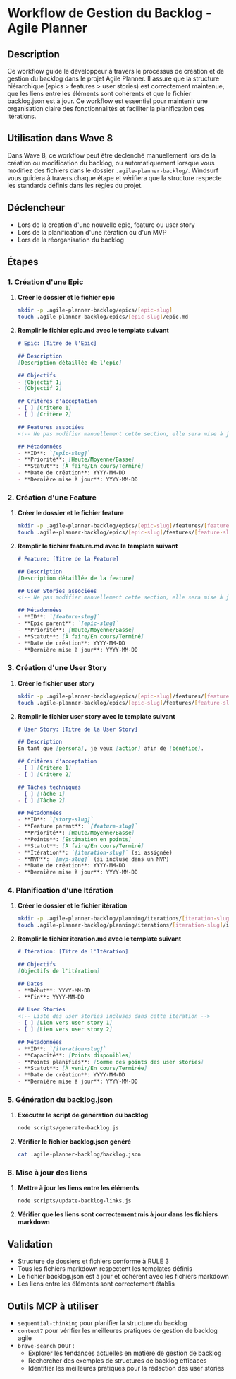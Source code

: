 # Workflow de Gestion du Backlog - Agile Planner

## Description
Ce workflow guide le développeur à travers le processus de création et de gestion du backlog dans le projet Agile Planner. Il assure que la structure hiérarchique (epics > features > user stories) est correctement maintenue, que les liens entre les éléments sont cohérents et que le fichier backlog.json est à jour. Ce workflow est essentiel pour maintenir une organisation claire des fonctionnalités et faciliter la planification des itérations.

## Utilisation dans Wave 8
Dans Wave 8, ce workflow peut être déclenché manuellement lors de la création ou modification du backlog, ou automatiquement lorsque vous modifiez des fichiers dans le dossier `.agile-planner-backlog/`. Windsurf vous guidera à travers chaque étape et vérifiera que la structure respecte les standards définis dans les règles du projet.

## Déclencheur
- Lors de la création d'une nouvelle epic, feature ou user story
- Lors de la planification d'une itération ou d'un MVP
- Lors de la réorganisation du backlog

## Étapes

### 1. Création d'une Epic
1. **Créer le dossier et le fichier epic**
   ```bash
   mkdir -p .agile-planner-backlog/epics/[epic-slug]
   touch .agile-planner-backlog/epics/[epic-slug]/epic.md
   ```

2. **Remplir le fichier epic.md avec le template suivant**
   ```markdown
   # Epic: [Titre de l'Epic]

   ## Description
   [Description détaillée de l'epic]

   ## Objectifs
   - [Objectif 1]
   - [Objectif 2]

   ## Critères d'acceptation
   - [ ] [Critère 1]
   - [ ] [Critère 2]

   ## Features associées
   <!-- Ne pas modifier manuellement cette section, elle sera mise à jour automatiquement -->

   ## Métadonnées
   - **ID**: `[epic-slug]`
   - **Priorité**: [Haute/Moyenne/Basse]
   - **Statut**: [À faire/En cours/Terminé]
   - **Date de création**: YYYY-MM-DD
   - **Dernière mise à jour**: YYYY-MM-DD
   ```

### 2. Création d'une Feature
1. **Créer le dossier et le fichier feature**
   ```bash
   mkdir -p .agile-planner-backlog/epics/[epic-slug]/features/[feature-slug]
   touch .agile-planner-backlog/epics/[epic-slug]/features/[feature-slug]/feature.md
   ```

2. **Remplir le fichier feature.md avec le template suivant**
   ```markdown
   # Feature: [Titre de la Feature]

   ## Description
   [Description détaillée de la feature]

   ## User Stories associées
   <!-- Ne pas modifier manuellement cette section, elle sera mise à jour automatiquement -->

   ## Métadonnées
   - **ID**: `[feature-slug]`
   - **Epic parent**: `[epic-slug]`
   - **Priorité**: [Haute/Moyenne/Basse]
   - **Statut**: [À faire/En cours/Terminé]
   - **Date de création**: YYYY-MM-DD
   - **Dernière mise à jour**: YYYY-MM-DD
   ```

### 3. Création d'une User Story
1. **Créer le fichier user story**
   ```bash
   mkdir -p .agile-planner-backlog/epics/[epic-slug]/features/[feature-slug]/user-stories
   touch .agile-planner-backlog/epics/[epic-slug]/features/[feature-slug]/user-stories/[story-slug].md
   ```

2. **Remplir le fichier user story avec le template suivant**
   ```markdown
   # User Story: [Titre de la User Story]

   ## Description
   En tant que [persona], je veux [action] afin de [bénéfice].

   ## Critères d'acceptation
   - [ ] [Critère 1]
   - [ ] [Critère 2]

   ## Tâches techniques
   - [ ] [Tâche 1]
   - [ ] [Tâche 2]

   ## Métadonnées
   - **ID**: `[story-slug]`
   - **Feature parent**: `[feature-slug]`
   - **Priorité**: [Haute/Moyenne/Basse]
   - **Points**: [Estimation en points]
   - **Statut**: [À faire/En cours/Terminé]
   - **Itération**: `[iteration-slug]` (si assignée)
   - **MVP**: `[mvp-slug]` (si incluse dans un MVP)
   - **Date de création**: YYYY-MM-DD
   - **Dernière mise à jour**: YYYY-MM-DD
   ```

### 4. Planification d'une Itération
1. **Créer le dossier et le fichier itération**
   ```bash
   mkdir -p .agile-planner-backlog/planning/iterations/[iteration-slug]
   touch .agile-planner-backlog/planning/iterations/[iteration-slug]/iteration.md
   ```

2. **Remplir le fichier iteration.md avec le template suivant**
   ```markdown
   # Itération: [Titre de l'Itération]

   ## Objectifs
   [Objectifs de l'itération]

   ## Dates
   - **Début**: YYYY-MM-DD
   - **Fin**: YYYY-MM-DD

   ## User Stories
   <!-- Liste des user stories incluses dans cette itération -->
   - [ ] [Lien vers user story 1]
   - [ ] [Lien vers user story 2]

   ## Métadonnées
   - **ID**: `[iteration-slug]`
   - **Capacité**: [Points disponibles]
   - **Points planifiés**: [Somme des points des user stories]
   - **Statut**: [À venir/En cours/Terminée]
   - **Date de création**: YYYY-MM-DD
   - **Dernière mise à jour**: YYYY-MM-DD
   ```

### 5. Génération du backlog.json
1. **Exécuter le script de génération du backlog**
   ```bash
   node scripts/generate-backlog.js
   ```

2. **Vérifier le fichier backlog.json généré**
   ```bash
   cat .agile-planner-backlog/backlog.json
   ```

### 6. Mise à jour des liens
1. **Mettre à jour les liens entre les éléments**
   ```bash
   node scripts/update-backlog-links.js
   ```

2. **Vérifier que les liens sont correctement mis à jour dans les fichiers markdown**

## Validation
- Structure de dossiers et fichiers conforme à RULE 3
- Tous les fichiers markdown respectent les templates définis
- Le fichier backlog.json est à jour et cohérent avec les fichiers markdown
- Les liens entre les éléments sont correctement établis

## Outils MCP à utiliser
- `sequential-thinking` pour planifier la structure du backlog
- `context7` pour vérifier les meilleures pratiques de gestion de backlog agile
- `brave-search` pour :
  - Explorer les tendances actuelles en matière de gestion de backlog
  - Rechercher des exemples de structures de backlog efficaces
  - Identifier les meilleures pratiques pour la rédaction des user stories

